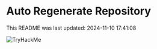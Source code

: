 # Auto Regenerate Repository

This README was last updated: 2024-11-10 17:41:08

 ![TryHackMe](https://tryhackme.com/badge/533634)